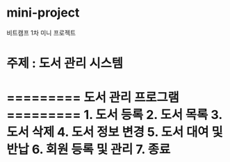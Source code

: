 # mini-project
비트캠프 1차 미니 프로젝트

# 주제 : 도서 관리 시스템 

========= 도서 관리 프로그램 =========
        1. 도서 등록 
        2. 도서 목록
        3. 도서 삭제
        4. 도서 정보 변경
        5. 도서 대여 및 반납
        6. 회원 등록 및 관리
        7. 종료
====================================

